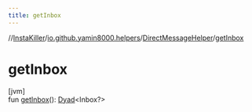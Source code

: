 ```yaml
---
title: getInbox
---
```

//[InstaKiller](../../../index.html)/[io.github.yamin8000.helpers](../index.html)/[DirectMessageHelper](index.html)/[getInbox](get-inbox.html)



# getInbox



[jvm]\
fun [getInbox](get-inbox.html)(): [Dyad](../../io.github.yamin8000/index.html#1921977161%2FClasslikes%2F863300109)&lt;Inbox?&gt;




